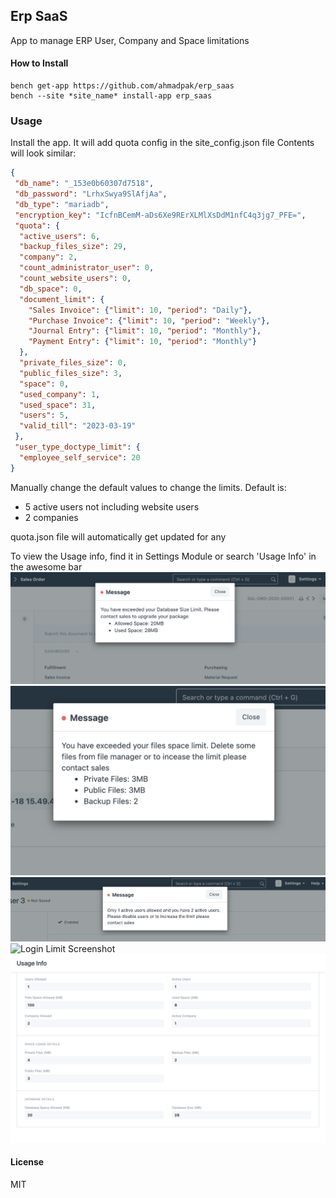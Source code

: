 ## Erp SaaS

App to manage ERP User, Company and Space limitations

#### How to Install
```
bench get-app https://github.com/ahmadpak/erp_saas
bench --site *site_name* install-app erp_saas
```
### Usage
Install the app. It will add quota config in the site_config.json file
Contents will look similar:

```json
{
 "db_name": "_153e0b60307d7518",
 "db_password": "LrhxSwya9SlAfjAa",
 "db_type": "mariadb",
 "encryption_key": "IcfnBCemM-aDs6Xe9RErXLMlXsDdM1nfC4q3jg7_PFE=",
 "quota": {
  "active_users": 6,
  "backup_files_size": 29,
  "company": 2,
  "count_administrator_user": 0,
  "count_website_users": 0,
  "db_space": 0,
  "document_limit": {
    "Sales Invoice": {"limit": 10, "period": "Daily"},
    "Purchase Invoice": {"limit": 10, "period": "Weekly"},
    "Journal Entry": {"limit": 10, "period": "Monthly"},
    "Payment Entry": {"limit": 10, "period": "Monthly"}
  },
  "private_files_size": 0,
  "public_files_size": 3,
  "space": 0,
  "used_company": 1,
  "used_space": 31,
  "users": 5,
  "valid_till": "2023-03-19"
 },
 "user_type_doctype_limit": {
  "employee_self_service": 20
}
```

Manually change the default values to change the limits. 
Default is:
- 5 active users not including website users
- 2 companies

quota.json file will automatically get updated for any 

To view the Usage info, find it in Settings Module or search 'Usage Info' in the awesome bar
![Database Limit Screenshot](images/database_limit.png)
![Files Limit Screenshot](images/files_space_limit.png)
![User Limit Screenshot](images/user_limit.png)
![Login Limit Screenshot](images/login_validity.gif)
![Usage Info Screenshot](images/usage_info_doc.png)

#### License
MIT
